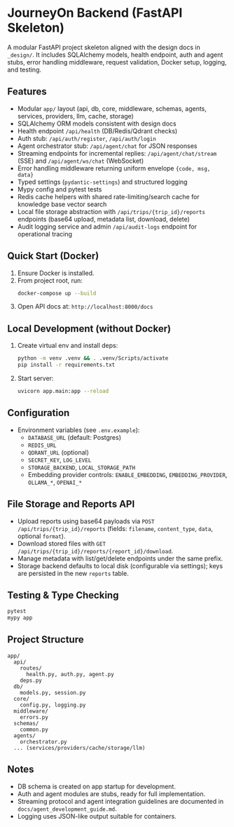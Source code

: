 # JourneyOn Backend (FastAPI Skeleton)

A modular FastAPI project skeleton aligned with the design docs in `_design/`. It includes SQLAlchemy models, health endpoint, auth and agent stubs, error handling middleware, request validation, Docker setup, logging, and testing.

## Features
- Modular `app/` layout (api, db, core, middleware, schemas, agents, services, providers, llm, cache, storage)
- SQLAlchemy ORM models consistent with design docs
- Health endpoint `/api/health` (DB/Redis/Qdrant checks)
- Auth stub: `/api/auth/register`, `/api/auth/login`
- Agent orchestrator stub: `/api/agent/chat` for JSON responses
- Streaming endpoints for incremental replies: `/api/agent/chat/stream` (SSE) and `/api/agent/ws/chat` (WebSocket)
- Error handling middleware returning uniform envelope `{code, msg, data}`
- Typed settings (`pydantic-settings`) and structured logging
- Mypy config and pytest tests
- Redis cache helpers with shared rate-limiting/search cache for knowledge base vector search
- Local file storage abstraction with `/api/trips/{trip_id}/reports` endpoints (base64 upload, metadata list, download, delete)
- Audit logging service and admin `/api/audit-logs` endpoint for operational tracing

## Quick Start (Docker)

1. Ensure Docker is installed.
2. From project root, run:
   ```bash
   docker-compose up --build
   ```
3. Open API docs at: `http://localhost:8000/docs`

## Local Development (without Docker)

1. Create virtual env and install deps:
   ```bash
   python -m venv .venv && . .venv/Scripts/activate
   pip install -r requirements.txt
   ```
2. Start server:
   ```bash
   uvicorn app.main:app --reload
   ```

## Configuration
- Environment variables (see `.env.example`):
  - `DATABASE_URL` (default: Postgres)
  - `REDIS_URL`
  - `QDRANT_URL` (optional)
  - `SECRET_KEY`, `LOG_LEVEL`
  - `STORAGE_BACKEND`, `LOCAL_STORAGE_PATH`
  - Embedding provider controls: `ENABLE_EMBEDDING`, `EMBEDDING_PROVIDER`, `OLLAMA_*`, `OPENAI_*`

## File Storage and Reports API
- Upload reports using base64 payloads via `POST /api/trips/{trip_id}/reports` (fields: `filename`, `content_type`, `data`, optional `format`).
- Download stored files with `GET /api/trips/{trip_id}/reports/{report_id}/download`.
- Manage metadata with list/get/delete endpoints under the same prefix.
- Storage backend defaults to local disk (configurable via settings); keys are persisted in the new `reports` table.

## Testing & Type Checking
```bash
pytest
mypy app
```

## Project Structure
```
app/
  api/
    routes/
      health.py, auth.py, agent.py
    deps.py
  db/
    models.py, session.py
  core/
    config.py, logging.py
  middleware/
    errors.py
  schemas/
    common.py
  agents/
    orchestrator.py
  ... (services/providers/cache/storage/llm)
```

## Notes
- DB schema is created on app startup for development.
- Auth and agent modules are stubs, ready for full implementation.
- Streaming protocol and agent integration guidelines are documented in `docs/agent_development_guide.md`.
- Logging uses JSON-like output suitable for containers.
